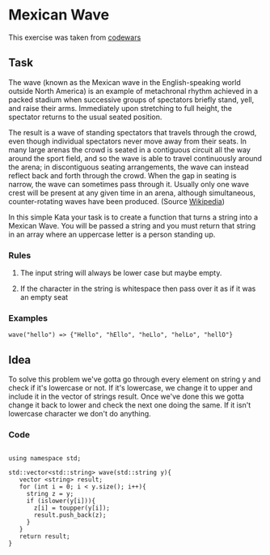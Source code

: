 # Mexican Wave
This exercise was taken from [codewars](https://www.codewars.com/kata/58f5c63f1e26ecda7e000029)

## Task
The wave (known as the Mexican wave in the English-speaking world outside North America) is an example of metachronal rhythm achieved in a packed stadium when successive groups of spectators briefly stand, yell, and raise their arms. Immediately upon stretching to full height, the spectator returns to the usual seated position.

The result is a wave of standing spectators that travels through the crowd, even though individual spectators never move away from their seats. In many large arenas the crowd is seated in a contiguous circuit all the way around the sport field, and so the wave is able to travel continuously around the arena; in discontiguous seating arrangements, the wave can instead reflect back and forth through the crowd. When the gap in seating is narrow, the wave can sometimes pass through it. Usually only one wave crest will be present at any given time in an arena, although simultaneous, counter-rotating waves have been produced. (Source [Wikipedia](https://en.wikipedia.org/wiki/Wave_(audience)))

In this simple Kata your task is to create a function that turns a string into a Mexican Wave. You will be passed a string and you must return that string in an array where an uppercase letter is a person standing up. 

### Rules

 1.  The input string will always be lower case but maybe empty.

 2.  If the character in the string is whitespace then pass over it as if it was an empty seat

### Examples


```
wave("hello") => {"Hello", "hEllo", "heLlo", "helLo", "hellO"}
```

## Idea

To solve this problem we've gotta go through every element on string y and check if it's lowercase or not. If it's lowercase,
we change it to upper and include it in the vector of strings result. Once we've done this we gotta change it back to lower and check the next one doing the same.
If it isn't lowercase character we don't do anything.

### Code
 ```

using namespace std;

std::vector<std::string> wave(std::string y){
    vector <string> result;
    for (int i = 0; i < y.size(); i++){
      string z = y;
      if (islower(y[i])){
        z[i] = toupper(y[i]);
        result.push_back(z);
      }
    }
    return result;
}

```